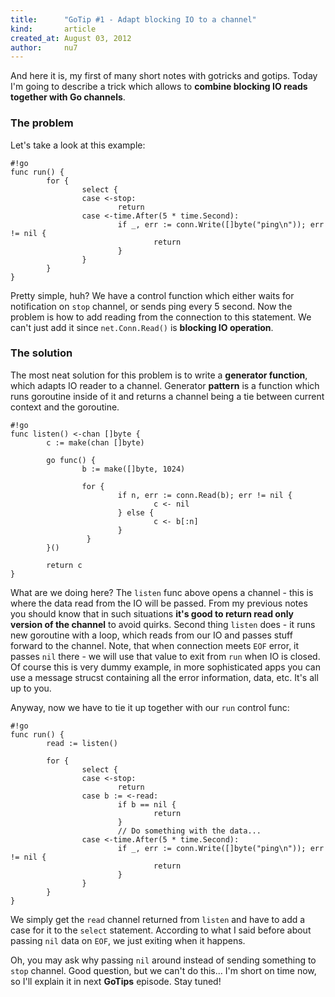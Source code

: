 ```yaml
---
title:      "GoTip #1 - Adapt blocking IO to a channel"
kind:       article
created_at: August 03, 2012
author:     nu7
---
```


And here it is, my first of many short notes with gotricks and gotips. Today
I'm going to describe a trick which allows to **combine blocking IO 
reads together with Go channels**.

### The problem

Let's take a look at this example:

    #!go
    func run() {
            for {
                    select {
                    case <-stop:
                            return
                    case <-time.After(5 * time.Second):
                            if _, err := conn.Write([]byte("ping\n")); err != nil {
                                    return
                            }
                    }
            }
    }

Pretty simple, huh? We have a control function which either waits for
notification on `stop` channel, or sends ping every 5 second. Now the problem
is how to add reading from the connection to this statement. We can't just
add it since `net.Conn.Read()` is **blocking IO operation**.

### The solution

The most neat solution for this problem is to write a **generator function**,
which adapts IO reader to a channel. Generator __pattern__ is a function
which runs goroutine inside of it and returns a channel being a tie between
current context and the goroutine.

    #!go
    func listen() <-chan []byte {
            c := make(chan []byte)

            go func() {            
                    b := make([]byte, 1024)

                    for {
                            if n, err := conn.Read(b); err != nil {
                                    c <- nil
                            } else {
                                    c <- b[:n]
                            }
                     }
            }()
            
            return c 
    }

What are we doing here? The `listen` func above opens a channel - this is
where the data read from the IO will be passed. From my previous notes you
should know that in such situations **it's good to return read only version of 
the channel** to avoid quirks. Second thing `listen` does - it runs 
new goroutine with a loop, which reads from our IO and passes stuff
forward to the channel. Note, that when connection meets
`EOF` error, it passes `nil` there - we will use that value to exit
from `run` when IO is closed. Of course this is very dummy example, in
more sophisticated apps you can use a message strucst containing all the
error information, data, etc. It's all up to you.

Anyway, now we have to tie it up together with our `run` control func:

    #!go
    func run() {
            read := listen()
            
            for {
                    select {
                    case <-stop:
                            return
                    case b := <-read:
                            if b == nil {
                                    return
                            }
                            // Do something with the data... 
                    case <-time.After(5 * time.Second):
                            if _, err := conn.Write([]byte("ping\n")); err != nil {
                                    return
                            }
                    }
            }
    }

We simply get the `read` channel returned from `listen` and have to
add a case for it to the `select` statement. According to what I said before
about passing `nil` data on `EOF`, we just exiting when it happens.

Oh, you may ask why passing `nil` around instead of sending something
to `stop` channel. Good question, but we can't do this... I'm short on time
now, so I'll explain it in next __GoTips__ episode. Stay tuned!
